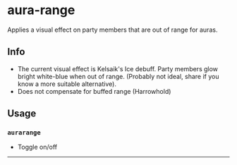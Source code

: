 # aura-range
Applies a visual effect on party members that are out of range for auras.

## Info
- The current visual effect is Kelsaik's Ice debuff. Party members glow bright white-blue when out of range. (Probably not ideal, share if you know a more suitable alternative).
- Does not compensate for buffed range (Harrowhold)

## Usage
### `aurarange`
- Toggle on/off

---
